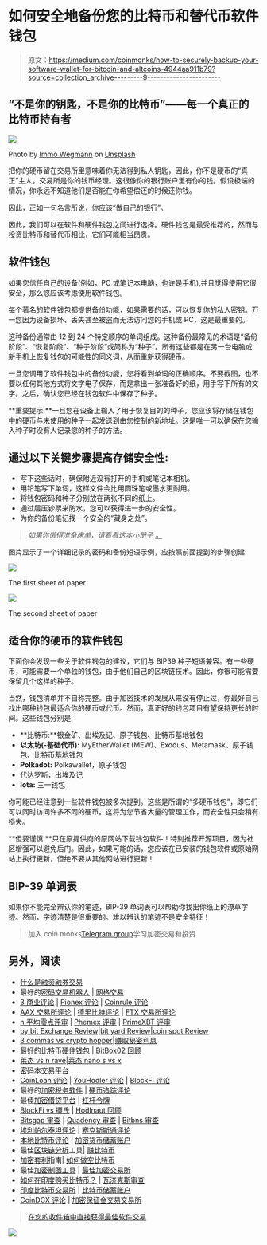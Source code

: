 # 如何安全地备份您的比特币和替代币软件钱包

> 原文：<https://medium.com/coinmonks/how-to-securely-backup-your-software-wallet-for-bitcoin-and-altcoins-4944aa911b79?source=collection_archive---------9----------------------->

## “不是你的钥匙，不是你的比特币”——每一个真正的比特币持有者

![](img/7c08bbc1a6fa4330712b937265911804.png)

Photo by [Immo Wegmann](https://unsplash.com/@macroman?utm_source=medium&utm_medium=referral) on [Unsplash](https://unsplash.com?utm_source=medium&utm_medium=referral)

把你的硬币留在交易所里意味着你无法得到私人钥匙，因此，你不是硬币的“真正”主人。交易所是你的钱币经理。这很像你的银行账户里有你的钱。假设极端的情况，你永远不知道他们是否能在你希望偿还的时候还你钱。

因此，正如一句名言所说，你应该“做自己的银行”。

因此，我们可以在软件和硬件钱包之间进行选择。硬件钱包是最受推荐的，然而与投资比特币和替代币相比，它们可能相当昂贵。

## 软件钱包

如果您信任自己的设备(例如，PC 或笔记本电脑，也许是手机),并且觉得使用它很安全，那么您应该考虑使用软件钱包。

每个著名的软件钱包都提供备份功能，如果需要的话，可以恢复你的私人密钥。万一您因为设备损坏、丢失甚至被盗而无法访问您的手机或 PC，这是最重要的。

这种备份通常由 12 到 24 个特定顺序的单词组成。这种备份最常见的术语是“备份阶段”、“恢复阶段”、“种子阶段”或简称为“种子”。所有这些都是在另一台电脑或新手机上恢复钱包的可能性的同义词，从而重新获得硬币。

一旦您调用了软件钱包中的备份功能，您将看到单词的正确顺序。不要截图，也不要以任何其他方式将文字电子保存，而是拿出一张准备好的纸，用手写下所有的文字。之后，确认您已经在钱包软件中保存了种子。

**重要提示:**一旦您在设备上输入了用于恢复目的的种子，您应该将存储在钱包中的硬币与未使用的种子一起发送到由您控制的新地址。这是唯一可以确保在您输入种子时没有人记录您的种子的方法。

## 通过以下关键步骤提高存储安全性:

*   写下这些话时，确保附近没有打开的手机或笔记本相机。
*   用铅笔写下单词，这样文件会比用圆珠笔或墨水更耐用。
*   将钱包密码和种子分别放在两张不同的纸上。
*   通过层压钞票来防水，您可以获得进一步的安全性。
*   为你的备份笔记找一个安全的“藏身之处”。

> *如果你懒得准备床单，请看看这本小册子* [*。*](https://www.amazon.com/dp/B08SFZD41M)

图片显示了一个详细记录的密码和备份短语示例，应按照前面提到的步骤创建:

![](img/f73064fde5c80601cb435ad587800edb.png)

The first sheet of paper

![](img/e5dcd2e0fa254fe59e0495e6ce388c83.png)

The second sheet of paper

## 适合你的硬币的软件钱包

下面你会发现一些关于软件钱包的建议，它们与 BIP39 种子短语兼容。有一些硬币，可能需要一个单独的钱包，由于他们自己的区块链技术。因此，你很可能需要保留几个这样的种子。

当然，钱包清单并不自称完整。由于加密技术的发展从来没有停止过，你最好自己找出哪种钱包最适合你的硬币或代币。然而，真正好的钱包项目有望保持更长的时间。这些钱包分别是:

*   **比特币:**银金矿、出埃及记、原子钱包、比特币基地钱包
*   **以太坊(-基础代币):** MyEtherWallet (MEW)、Exodus、Metamask、原子钱包、比特币基地钱包
*   **Polkadot:** Polkawallet，原子钱包
*   代达罗斯，出埃及记
*   **Iota:** 三一钱包

你可能已经注意到一些软件钱包被多次提到。这些是所谓的“多硬币钱包”，即它们可以同时访问许多不同的硬币。这将为您节省大量的管理工作，而安全性只会稍有损失。

**但要谨慎:**只在原提供商的原网站下载钱包软件！特别推荐开源项目，因为社区增强可以避免后门。因此，如果可能的话，您应该在已安装的钱包软件或原始网站上执行更新，但绝不要从其他网站进行更新！

## BIP-39 单词表

如果你不能完全辨认你的笔迹，BIP-39 单词表可以帮助你找出你纸上的潦草字迹。然而，字迹清楚是很重要的。难以辨认的笔迹不是安全特征！

> 加入 coin monks[Telegram group](https://t.me/joinchat/EPmjKpNYwRMsBI4p)学习加密交易和投资

## 另外，阅读

*   [什么是融资融券交易](https://blog.coincodecap.com/margin-trading)
*   最好的[密码交易机器人](/coinmonks/crypto-trading-bot-c2ffce8acb2a) | [网格交易](https://blog.coincodecap.com/grid-trading)
*   [3 商业评论](/coinmonks/3commas-review-an-excellent-crypto-trading-bot-2020-1313a58bec92) | [Pionex 评论](/coinmonks/pionex-review-exchange-with-crypto-trading-bot-1e459d0191ea) | [Coinrule 评论](/coinmonks/coinrule-review-2021-a-beginner-friendly-crypto-trading-bot-daf0504848ba)
*   [AAX 交易所评论](/coinmonks/aax-exchange-review-2021-67c5ea09330c) | [德里比特评论](/coinmonks/deribit-review-options-fees-apis-and-testnet-2ca16c4bbdb2) | [FTX 交易所评论](/coinmonks/ftx-crypto-exchange-review-53664ac1198f)
*   [n 平均零点评审](/coinmonks/ngrave-zero-review-c465cf8307fc) | [Phemex 评审](/coinmonks/phemex-review-4cfba0b49e28) | [PrimeXBT 评审](/coinmonks/primexbt-review-88e0815be858)
*   [by bit Exchange Review](/coinmonks/bybit-exchange-review-dbd570019b71)|[bit yard Review](/coinmonks/bityard-review-7d104239be35)|[coin spot Review](https://blog.coincodecap.com/coinspot-review)
*   [3 commas vs crypto hopper](/coinmonks/3commas-vs-pionex-vs-cryptohopper-best-crypto-bot-6a98d2baa203)|[赚取秘密利息](/coinmonks/earn-crypto-interest-b10b810fdda3)
*   最好的比特币[硬件钱包](/coinmonks/the-best-cryptocurrency-hardware-wallets-of-2020-e28b1c124069?source=friends_link&sk=324dd9ff8556ab578d71e7ad7658ad7c) | [BitBox02 回顾](/coinmonks/bitbox02-review-your-swiss-bitcoin-hardware-wallet-c36c88fff29)
*   [莱杰 vs n rave](/coinmonks/ledger-vs-ngrave-zero-7e40f0c1d694)|[莱杰 nano s vs x](/coinmonks/ledger-nano-s-vs-x-battery-hardware-price-storage-59a6663fe3b0)
*   [密码本交易平台](/coinmonks/top-10-crypto-copy-trading-platforms-for-beginners-d0c37c7d698c)
*   [CoinLoan 评论](/coinmonks/coinloan-review-18128b9badc4) | [YouHodler 评论](/coinmonks/youhodler-4-easy-ways-to-make-money-98969b9689f2) | [BlockFi 评论](/coinmonks/blockfi-review-53096053c097)
*   最好的[加密税务软件](/coinmonks/best-crypto-tax-tool-for-my-money-72d4b430816b) | [硬币追踪评论](/coinmonks/cointracking-review-a-reliable-cryptocurrency-tax-software-5114e3eb5737)
*   最佳[加密借贷平台](/coinmonks/top-5-crypto-lending-platforms-in-2020-that-you-need-to-know-a1b675cec3fa) | [杠杆令牌](/coinmonks/leveraged-token-3f5257808b22)
*   [BlockFi vs 摄氏](/coinmonks/blockfi-vs-celsius-vs-hodlnaut-8a1cc8c26630) | [Hodlnaut 回顾](/coinmonks/hodlnaut-review-best-way-to-hodl-is-to-earn-interest-on-your-bitcoin-6658a8c19edf)
*   [Bitsgap 审查](/coinmonks/bitsgap-review-a-crypto-trading-bot-that-makes-easy-money-a5d88a336df2) | [Quadency 审查](/coinmonks/quadency-review-a-crypto-trading-automation-platform-3068eaa374e1) | [Bitbns 审查](/coinmonks/bitbns-review-38256a07e161)
*   [埃利帕尔泰坦评论](/coinmonks/ellipal-titan-review-85e9071dd029) | [赛克斯斯通评论](/coinmonks/secux-stone-hardware-wallet-review-15-discount-coupon-2020-7577032faa6e)
*   [本地比特币评论](/coinmonks/localbitcoins-review-6cc001c6ed56) | [加密货币储蓄账户](https://blog.coincodecap.com/cryptocurrency-savings-accounts)
*   最佳[区块链分析](https://bitquery.io/blog/best-blockchain-analysis-tools-and-software)工具| [赚比特币](/coinmonks/earn-bitcoin-6e8bd3c592d9)
*   [加密套利](/coinmonks/crypto-arbitrage-guide-how-to-make-money-as-a-beginner-62bfe5c868f6)指南| [如何做空比特币](/coinmonks/how-to-short-bitcoin-568a2d0b4ae5)
*   最佳[加密制图工具](/coinmonks/what-are-the-best-charting-platforms-for-cryptocurrency-trading-85aade584d80) | [最佳加密交易所](/coinmonks/crypto-exchange-dd2f9d6f3769)
*   [如何在印度购买比特币？](/coinmonks/buy-bitcoin-in-india-feb50ddfef94) | [瓦济克斯审查](/coinmonks/wazirx-review-5c811b074f5b)
*   [印度比特币交易所](/coinmonks/bitcoin-exchange-in-india-7f1fe79715c9) | [比特币储蓄账户](/coinmonks/bitcoin-savings-account-e65b13f92451)
*   [CoinDCX 评论](/coinmonks/coindcx-review-8444db3621a2) | [加密保证金交易交易所](https://blog.coincodecap.com/crypto-margin-trading-exchanges)

> [在您的收件箱中直接获得最佳软件交易](/coinmonks/newsletters/coinmonks)

[![](img/160ce73bd06d46c2250251e7d5969f9d.png)](https://medium.com/coinmonks/newsletters/coinmonks)